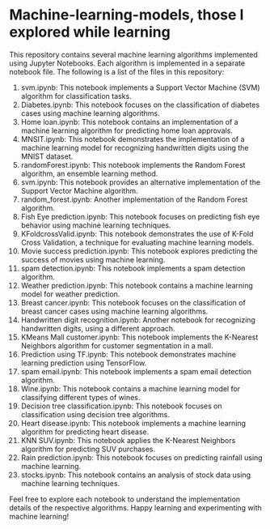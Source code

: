 # Machine-learning-models, those I explored while learning

This repository contains several machine learning algorithms implemented using Jupyter Notebooks. Each algorithm is implemented in a separate notebook file. The following is a list of the files in this repository:

1. svm.ipynb: This notebook implements a Support Vector Machine (SVM) algorithm for classification tasks.
2. Diabetes.ipynb: This notebook focuses on the classification of diabetes cases using machine learning algorithms.
3. Home loan.ipynb: This notebook contains an implementation of a machine learning algorithm for predicting home loan approvals.
4. MNSIT.ipynb: This notebook demonstrates the implementation of a machine learning model for recognizing handwritten digits using the MNIST dataset.
5. randomForest.ipynb: This notebook implements the Random Forest algorithm, an ensemble learning method.
6. svm.ipynb: This notebook provides an alternative implementation of the Support Vector Machine algorithm.
7. random_forest.ipynb: Another implementation of the Random Forest algorithm.
8. Fish Eye prediction.ipynb: This notebook focuses on predicting fish eye behavior using machine learning techniques.
9. KFoldcrossValid.ipynb: This notebook demonstrates the use of K-Fold Cross Validation, a technique for evaluating machine learning models.
10. Movie success prediction.ipynb: This notebook explores predicting the success of movies using machine learning.
11. spam detection.ipynb: This notebook implements a spam detection algorithm.
12. Weather prediction.ipynb: This notebook contains a machine learning model for weather prediction.
13. Breast cancer.ipynb: This notebook focuses on the classification of breast cancer cases using machine learning algorithms.
14. Handwritten digit recognition.ipynb: Another notebook for recognizing handwritten digits, using a different approach.
15. KMeans Mall customer.ipynb: This notebook implements the K-Nearest Neighbors algorithm for customer segmentation in a mall.
16. Prediction using TF.ipynb: This notebook demonstrates machine learning prediction using TensorFlow.
17. spam email.ipynb: This notebook implements a spam email detection algorithm.
18. Wine.ipynb: This notebook contains a machine learning model for classifying different types of wines.
19. Decision tree classification.ipynb: This notebook focuses on classification using decision tree algorithms.
20. Heart disease.ipynb: This notebook implements a machine learning algorithm for predicting heart disease.
21. KNN SUV.ipynb: This notebook applies the K-Nearest Neighbors algorithm for predicting SUV purchases.
22. Rain prediction.ipynb: This notebook focuses on predicting rainfall using machine learning.
23. stocks.ipynb: This notebook contains an analysis of stock data using machine learning techniques.

Feel free to explore each notebook to understand the implementation details of the respective algorithms. Happy learning and experimenting with machine learning!
